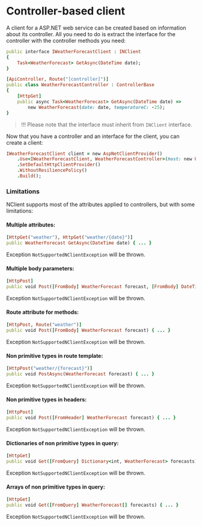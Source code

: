 # Controller-based client

A client for a ASP.NET web service can be created based on information about its controller. 
All you need to do is extract the interface for the controller with the controller methods you need:

```ruby
public interface IWeatherForecastClient : INClient
{
    Task<WeatherForecast> GetAsync(DateTime date);
}

[ApiController, Route("[controller]")]
public class WeatherForecastController : ControllerBase
{
    [HttpGet]
    public async Task<WeatherForecast> GetAsync(DateTime date) =>
        new WeatherForecast(date: date, temperatureC: -25);
}
```

> !!! Please note that the interface must inherit from `INClient` interface.  
 
Now that you have a controller and an interface for the client, you can create a client:

```ruby
IWeatherForecastClient client = new AspNetClientProvider()
    .Use<IWeatherForecastClient, WeatherForecastController>(host: new Uri("http://localhost:8080"))
    .SetDefaultHttpClientProvider()
    .WithoutResiliencePolicy()
    .Build();
```

### Limitations
NClient supports most of the attributes applied to controllers, but with some limitations:

#### Multiple attributes:
```ruby
[HttpGet("weather"), HttpGet("weather/{date}")]
public WeatherForecast GetAsync(DateTime date) { ... }
```
Exception `NotSupportedNClientException` will be thrown.

#### Multiple body parameters:
```ruby
[HttpPost]
public void Post([FromBody] WeatherForecast forecast, [FromBody] DateTime date) { ... }
```
Exception `NotSupportedNClientException` will be thrown.

#### Route attribute for methods:
```ruby
[HttpPost, Route("weather")]
public void Post([FromBody] WeatherForecast forecast) { ... }
```
Exception `NotSupportedNClientException` will be thrown.

#### Non primitive types in route template:
```ruby
[HttpPost("weather/{forecast}")]
public void PostAsync(WeatherForecast forecast) { ... }
```
Exception `NotSupportedNClientException` will be thrown.

#### Non primitive types in headers:
```ruby
[HttpPost]
public void Post([FromHeader] WeatherForecast forecast) { ... }
```
Exception `NotSupportedNClientException` will be thrown.

#### Dictionaries of non primitive types in query:
```ruby
[HttpGet]
public void Get([FromQuery] Dictionary<int, WeatherForecast> forecasts) { ... }
```
Exception `NotSupportedNClientException` will be thrown.

#### Arrays of non primitive types in query:
```ruby
[HttpGet]
public void Get([FromQuery] WeatherForecast[] forecasts) { ... }
```
Exception `NotSupportedNClientException` will be thrown.
